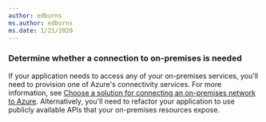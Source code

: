 ```yaml
---
author: edburns
ms.author: edburns
ms.date: 1/21/2020
---
```


### Determine whether a connection to on-premises is needed

If your application needs to access any of your on-premises services, you'll need to provision one of Azure's connectivity services. For more information, see [Choose a solution for connecting an on-premises network to Azure](/azure/architecture/reference-architectures/hybrid-networking/). Alternatively, you'll need to refactor your application to use publicly available APIs that your on-premises resources expose.
